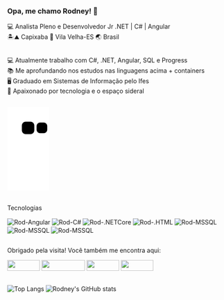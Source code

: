 ### Opa, me chamo Rodney! 👋

💻 Analista Pleno e Desenvolvedor Jr .NET | C# | Angular  
🏝️⛰️ Capixaba 🏡 Vila Velha-ES 🌏 Brasil
##

💻 Atualmente trabalho com C#, .NET, Angular, SQL e Progress<br>
📚 Me aprofundando nos estudos nas linguagens acima + containers<br>
🖥️ Graduado em Sistemas de Informação pelo Ifes<br>
🌌 Apaixonado por tecnologia e o espaço sideral

##
  
  ![snake gif](https://github.com/rodneysk/rodneysk/blob/output/github-contribution-grid-snake.svg)

##

Tecnologias

<div>
  <img align="center" alt="Rod-Angular" height=40 width=40 src="https://cdn.jsdelivr.net/gh/devicons/devicon/icons/angularjs/angularjs-original.svg" />
  <img align="center" alt="Rod-C#" height=40 width=40           src="https://cdn.jsdelivr.net/gh/devicons/devicon/icons/csharp/csharp-original.svg" />
  <img align="center" alt="Rod-.NETCore" height=40 width=40 
src="https://cdn.jsdelivr.net/gh/devicons/devicon/icons/dotnetcore/dotnetcore-original.svg" />
  <img align="center" alt="Rod-.HTML" height=40 width=40  src="https://cdn.jsdelivr.net/gh/devicons/devicon/icons/html5/html5-original.svg" />
  <img align="center" alt="Rod-MSSQL" height=40 width=40 src="https://cdn.jsdelivr.net/gh/devicons/devicon/icons/microsoftsqlserver/microsoftsqlserver-plain-wordmark.svg" />
  <img align="center" alt="Rod-MSSQL" height=40 width=40 
src="https://cdn.jsdelivr.net/gh/devicons/devicon/icons/vscode/vscode-original.svg" />
  <img align="center" alt="Rod-MSSQL" height=40 width=40 src="https://cdn.jsdelivr.net/gh/devicons/devicon/icons/visualstudio/visualstudio-plain.svg" />     
</div>

##

Obrigado pela visita! Você também me encontra aqui:
<div> 
  <a href="https://www.linkedin.com/in/rodneysk" target="_blank"><img height=25 width=75 src="https://img.shields.io/badge/-LinkedIn-%230077B5?style=for-the-badge&logo=linkedin&logoColor=white" target="_blank"></a> 
  <a href = "mailto:rodneysk@hotmail.com"><img height=25 width=100 src="https://img.shields.io/badge/Microsoft_Outlook-0078D4?style=for-the-badge&logo=microsoft-outlook&logoColor=white" target="_blank"></a>
   <a href="https://discord.com/users/Gotinha#6271" target="_blank"><img height=25 width=75 src="https://img.shields.io/badge/Discord-7289DA?style=for-the-badge&logo=discord&logoColor=white" target="_blank"></a> 
  <a href="https://instagram.com/rodneysk" target="_blank"><img height=25 width=75 src="https://img.shields.io/badge/-Instagram-%23E4405F?style=for-the-badge&logo=instagram&logoColor=white" target="_blank"></a>
</div>

 ##

![Top Langs](https://github-readme-stats.vercel.app/api/top-langs/?username=rodneysk&layout=compact&langs_count=6&size_weight=0.5&count_weight=0.5&theme=holi)
![Rodney's GitHub stats](https://github-readme-stats.vercel.app/api?username=rodneysk&show_icons=true&theme=holi&rank_icon=github)

<!-- Ícones: https://devicon.dev/ -->
